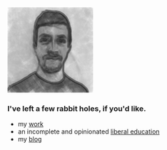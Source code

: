 <link href="./src/css/dark_theme.css" rel="stylesheet" />
<link href="./src/css/profile.css" rel="stylesheet" />

<div class="content">

<div class="left">
<img src="./src/images/profile.png" alt="profile picture" class="picture">
</div>

### I've left a few rabbit holes, if you'd like.

<div class="list">

- my [work](./src/projects/README.md)
- an incomplete and opinionated [liberal education](https://www.youtube.com/playlist?list=PLKO9AFm3pJHa2gLFKHnCH4dUcnUWjeI71)
- my [blog](./src/blog/README.md)

</div>

</div>
